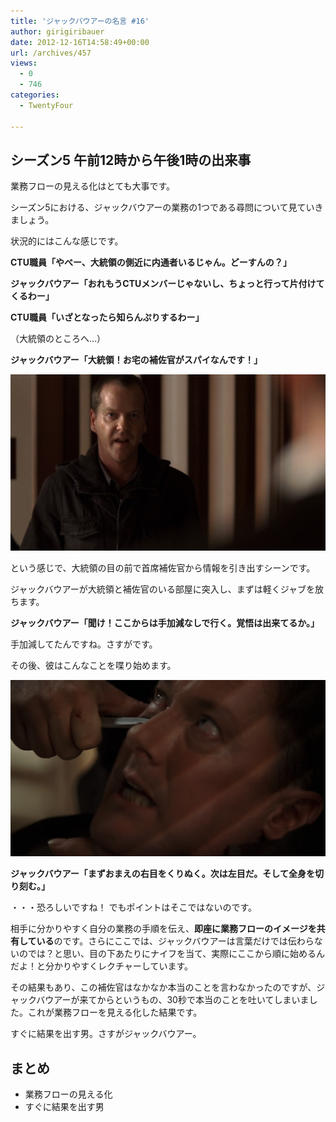 ```yaml
---
title: 'ジャックバウアーの名言 #16'
author: girigiribauer
date: 2012-12-16T14:58:49+00:00
url: /archives/457
views:
  - 0
  - 746
categories:
  - TwentyFour

---
```

## シーズン5 午前12時から午後1時の出来事

業務フローの見える化はとても大事です。

シーズン5における、ジャックバウアーの業務の1つである尋問について見ていきましょう。

状況的にはこんな感じです。

**CTU職員「やべー、大統領の側近に内通者いるじゃん。どーすんの？」**

**ジャックバウアー「おれもうCTUメンバーじゃないし、ちょっと行って片付けてくるわー」**

**CTU職員「いざとなったら知らんぷりするわー」**

（大統領のところへ&#8230;）

**ジャックバウアー「大統領！お宅の補佐官がスパイなんです！」**

![ジャックバウアー「大統領！お宅の補佐官がスパイなんです！」][1]

という感じで、大統領の目の前で首席補佐官から情報を引き出すシーンです。

ジャックバウアーが大統領と補佐官のいる部屋に突入し、まずは軽くジャブを放ちます。

**ジャックバウアー「聞け！ここからは手加減なしで行く。覚悟は出来てるか。」**

手加減してたんですね。さすがです。

その後、彼はこんなことを喋り始めます。

![ジャックバウアー「まずおまえの右目をくりぬく。次は左目だ。そして全身を切り刻む。」][2]

**ジャックバウアー「まずおまえの右目をくりぬく。次は左目だ。そして全身を切り刻む。」**

・・・恐ろしいですね！ でもポイントはそこではないのです。

相手に分かりやすく自分の業務の手順を伝え、**即座に業務フローのイメージを共有している**のです。さらにここでは、ジャックバウアーは言葉だけでは伝わらないのでは？と思い、目の下あたりにナイフを当て、実際にここから順に始めるんだよ！と分かりやすくレクチャーしています。

その結果もあり、この補佐官はなかなか本当のことを言わなかったのですが、ジャックバウアーが来てからというもの、30秒で本当のことを吐いてしまいました。これが業務フローを見える化した結果です。

すぐに結果を出す男。さすがジャックバウアー。

## まとめ

  * 業務フローの見える化
  * すぐに結果を出す男

 [1]: /img/2012/12/24advent16-012.png
 [2]: /img/2012/12/24advent16-032.png

